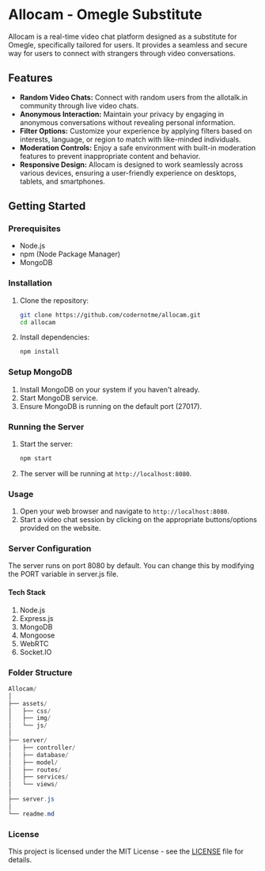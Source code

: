 # Allocam - Omegle Substitute

Allocam is a real-time video chat platform designed as a substitute for Omegle, specifically tailored for users. It provides a seamless and secure way for users to connect with strangers through video conversations.

## Features

- **Random Video Chats:** Connect with random users from the allotalk.in community through live video chats.
- **Anonymous Interaction:** Maintain your privacy by engaging in anonymous conversations without revealing personal information.
- **Filter Options:** Customize your experience by applying filters based on interests, language, or region to match with like-minded individuals.
- **Moderation Controls:** Enjoy a safe environment with built-in moderation features to prevent inappropriate content and behavior.
- **Responsive Design:** Allocam is designed to work seamlessly across various devices, ensuring a user-friendly experience on desktops, tablets, and smartphones.

## Getting Started

### Prerequisites

- Node.js
- npm (Node Package Manager)
- MongoDB

### Installation

1. Clone the repository:

   ```bash
   git clone https://github.com/codernotme/allocam.git
   cd allocam
   ```
2. Install dependencies:
   ```bash
   npm install
   ```
### Setup MongoDB
1. Install MongoDB on your system if you haven't already.
2. Start MongoDB service.
3. Ensure MongoDB is running on the default port (27017).

### Running the Server
1. Start the server:
   ```bash
   npm start
   ```
2. The server will be running at `http://localhost:8080`.

### Usage
1. Open your web browser and navigate to `http://localhost:8080`.
2. Start a video chat session by clicking on the appropriate buttons/options provided on the website.

### Server Configuration
The server runs on port 8080 by default. You can change this by modifying the PORT variable in server.js file.

#### Tech Stack
1. Node.js
2. Express.js
3. MongoDB
4. Mongoose
5. WebRTC
6. Socket.IO

### Folder Structure
```csharp
Allocam/
│
├── assets/
│   ├── css/
│   ├── img/
│   └── js/
│
├── server/
│   ├── controller/
│   ├── database/
│   ├── model/
│   ├── routes/
│   ├── services/
│   └── views/
│
├── server.js
│
└── readme.md
```

### License
This project is licensed under the MIT License - see the [LICENSE](LICENSE) file for details.
